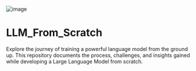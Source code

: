 ![image](https://github.com/bala1802/LLM_From_Scratch/assets/22103095/76bc6f7d-eff3-4a1c-94cb-1c15e1015b5c)


# LLM_From_Scratch
Explore the journey of training a powerful language model from the ground up. This repository documents the process, challenges, and insights gained while developing a Large Language Model from scratch.

